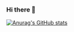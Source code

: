 ### Hi there 👋
[![Anurag's GitHub stats](https://github-readme-stats.vercel.app/api?username=HeelFlip4)](https://github.com/HeelFlip4/github-readme-stats)
<!--
**HeelFlip4/HeelFlip4** is a ✨ _special_ ✨ repository because its `README.md` (this file) appears on your GitHub profile.

Here are some ideas to get you started:

- 🔭 I’m currently working on ...
- 🌱 I’m currently learning ...
- 👯 I’m looking to collaborate on ...
- 🤔 I’m looking for help with ...
- 💬 Ask me about ...
- 📫 How to reach me: ...
- 😄 Pronouns: ...
- ⚡ Fun fact: ...
-->
